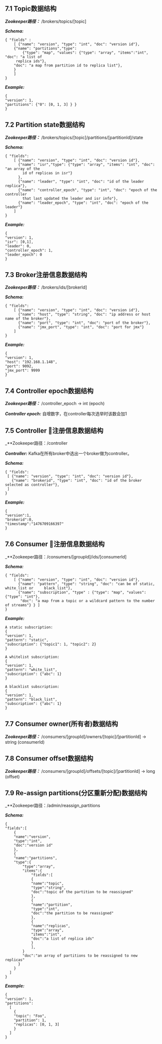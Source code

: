 ## **7.1 Topic数据结构**

_**Zookeeper路径：**_ /brokers/topics/\[topic\]

_**Schema:**_

```
{ "fields" :
    [ {"name": "version", "type": "int", "doc": "version id"},
    {"name": "partitions","type": 
        {"type": "map", "values": {"type": "array", "items":"int", "doc": "a list of
     replica ids"},
    "doc": "a map from partition id to replica list"},
    }
    ]
}
```

_**Example:**_

```
{
"version": 1,
"partitions": {"0": [0, 1, 3] } }
}
```

## **7.2 Partition state数据结构**

_**Zookeeper路径：**_ /brokers/topics/\[topic\]/partitions/\[partitionId\]/state

_**Schema:**_

```
{ "fields":
    [ {"name": "version", "type": "int", "doc": "version id"},
      {"name": "isr","type": {"type": "array", "items": "int", "doc": "an array of the 
        id of replicas in isr"}
      },
      {"name": "leader", "type": "int", "doc": "id of the leader replica"},
      {"name": "controller_epoch", "type": "int", "doc": "epoch of the controller 
        that last updated the leader and isr info"},
      {"name": "leader_epoch", "type": "int", "doc": "epoch of the leader"}
    ]
}
```

_**Example:**_

```
{
"version": 1,
"isr": [0,1],
"leader": 0,
"controller_epoch": 1,
"leader_epoch": 0
}
```

## **7.3 Broker注册信息数据结构**

_**Zookeeper路径：**_ /brokers/ids/\[brokerId\]

_**Schema:**_

```
{ "fields":
    [ {"name": "version", "type": "int", "doc": "version id"},
      {"name": "host", "type": "string", "doc": "ip address or host name of the broker"},
      {"name": "port", "type": "int", "doc": "port of the broker"},
      {"name": "jmx_port", "type": "int", "doc": "port for jmx"}
    ]
}
```

_**Example:**_

```
{
"version": 1,
"host": "192.168.1.148",
"port": 9092,
"jmx_port": 9999
}
```

## **7.4 Controller epoch数据结构**

_**Zookeeper路径：**_ /controller\_epoch -&gt; int \(epoch\)

_**Controller epoch:**_ 自增数字，在controller每次选举时该数会加1

## **7.5 Controller 注册信息数据结构**

\_\*\*Zookeeper路径：/controller

_**Controller:**_ Kafka在所有broker中选出一个broker做为controller。

_**Schema:**_

```
{ "fields":
 [ {"name": "version", "type": "int", "doc": "version id"},
   {"name": "brokerid", "type": "int", "doc": "id of the broker selected as controller"},
 ]
}
```

_**Example:**_

```
{
"version":1,
"brokerid":0,
"timestamp":"1476709166397"
}
```

## **7.6 Consumer 注册信息数据结构**

\_\*\*Zookeeper路径：/consumers/\[groupId\]/ids/\[consumerId\]

_**Schema:**_

```
{ "fields":
    [ {"name": "version", "type": "int", "doc": "version id"},
      {"name": "pattern", "type": "string", "doc": "can be of static, white_list or     black_list"},
      {"name": "subscription", "type" : {"type": "map", "values": {"type": "int"},
       "doc": "a map from a topic or a wildcard pattern to the number of streams"} } ]
}
```

_**Example:**_

```
A static subscription:
{
"version": 1,
"pattern": "static",
"subscription": {"topic1": 1, "topic2": 2}
}

A whitelist subscription:
{
"version": 1,
"pattern": "white_list",
"subscription": {"abc": 1}
}

A blacklist subscription:
{
"version": 1,
"pattern": "black_list",
"subscription": {"abc": 1}
}
```

## **7.7 Consumer owner\(所有者\)数据结构**

_**Zookeeper路径：**_ /consumers/\[groupId\]/owners/\[topic\]/\[partitionId\] -&gt; string \(consumerId\)

## **7.8 Consumer offset数据结构**

_**Zookeeper路径：**_ /consumers/\[groupId\]/offsets/\[topic\]/\[partitionId\] -&gt; long \(offset\)

## **7.9 Re-assign partitions\(分区重新分配\)数据结构**

\_\*\*Zookeeper路径：/admin/reassign\_partitions

_**Schema:**_

```
{
"fields":[
    {
    "name":"version",
    "type":"int",
    "doc":"version id"
    },
    {
    "name":"partitions",
    "type":{
        "type":"array",
        "items":{
            "fields":[
            {
            "name":"topic",
            "type":"string",
            "doc":"topic of the partition to be reassigned"
            },
            {
            "name":"partition",
            "type":"int",
            "doc":"the partition to be reassigned"
            },
            {
            "name":"replicas",
            "type":"array",
            "items":"int",
            "doc":"a list of replica ids"
            }
            ],
        }
        "doc":"an array of partitions to be reassigned to new replicas"
      }    
    }
  ]
}
```

_**Example:**_

```
{
"version": 1,
"partitions":
  [
    {
    "topic": "Foo",
    "partition": 1,
    "replicas": [0, 1, 3]
    }
  ]
}
```



